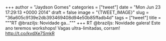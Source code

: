 
+++
author = "Jaydson Gomes"
categories = ["tweet"]
date = "Mon Jun 23 17:29:13 +0000 2014"
draft = false
image = "{TWEET_IMAGE}"
slug = "36a605c9139e2db393469408d94e50b85ffadb4d"
tags = ["tweet"]
title = """RT @braziljs: Novidade ga..."""
+++
RT @braziljs: Novidade galera! Este ano teremos workshops! Vagas ultra-limitadas, corram! http://t.co/kvdXe7SmkR
